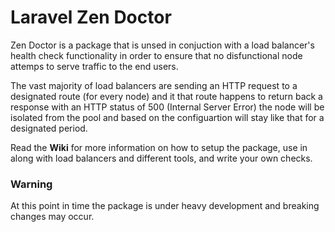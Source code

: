 # Laravel Zen Doctor

Zen Doctor is a package that is unsed in conjuction with a load balancer's health check functionality in order to ensure that no disfunctional
node attemps to serve traffic to the end users.

The vast majority of load balancers are sending an HTTP request to a designated route (for every node) and it that route happens to return back
a response with an HTTP status of 500 (Internal Server Error) the node will be isolated from the pool and based on the configuartion will stay
like that for a designated period.

Read the **Wiki** for more information on how to setup the package, use in along with load balancers and different tools, and write your own checks.

### Warning

At this point in time the package is under heavy development and breaking changes may occur.
